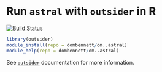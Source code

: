 # Run `astral` with `outsider` in R
[![Build Status](https://travis-ci.org/dombennett/om..astral.svg?branch=master)](https://travis-ci.org/dombennett/om..astral)


```r
library(outsider)
module_install(repo = dombennett/om..astral)
module_help(repo = dombennett/om..astral)
```

See [`outsider`](https://github.com/AntonelliLab/outsider) documentation for more information.
